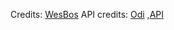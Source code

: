 Credits: [WesBos](https://www.youtube.com/watch?v=B85s0cjlitE&t=1510s)
API credits: [Odi](https://mathdro.id/) ,[API](https://covid19.mathdro.id/api)
